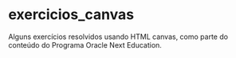 # exercicios_canvas
Alguns exercícios resolvidos usando HTML canvas, como parte do conteúdo do Programa Oracle Next Education.
